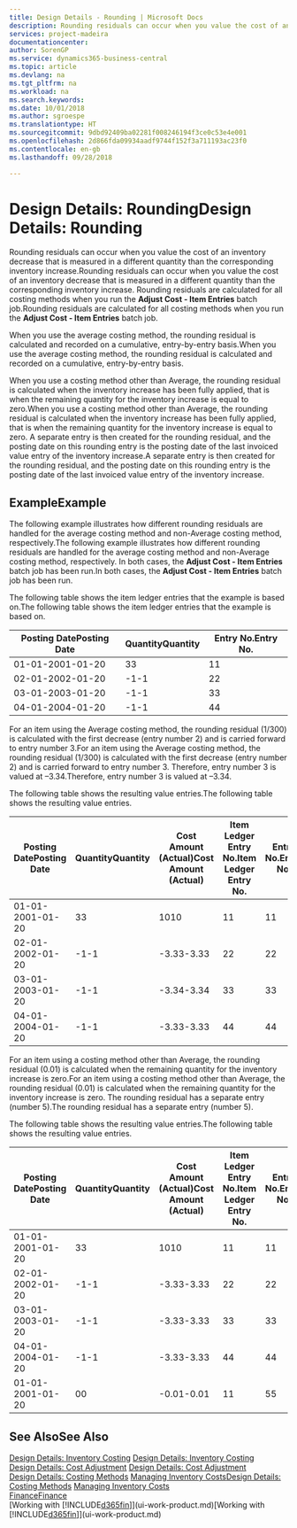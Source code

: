 ```yaml
---
title: Design Details - Rounding | Microsoft Docs
description: Rounding residuals can occur when you value the cost of an inventory decrease that is measured in a different quantity than the corresponding inventory increase. Rounding residuals are calculated for all costing methods when you run the **Adjust Cost - Item Entries** batch job.
services: project-madeira
documentationcenter: 
author: SorenGP
ms.service: dynamics365-business-central
ms.topic: article
ms.devlang: na
ms.tgt_pltfrm: na
ms.workload: na
ms.search.keywords: 
ms.date: 10/01/2018
ms.author: sgroespe
ms.translationtype: HT
ms.sourcegitcommit: 9dbd92409ba02281f008246194f3ce0c53e4e001
ms.openlocfilehash: 2d866fda09934aadf9744f152f3a711193ac23f0
ms.contentlocale: en-gb
ms.lasthandoff: 09/28/2018

---
```

# <a name="design-details-rounding"></a><span data-ttu-id="651a1-104">Design Details: Rounding</span><span class="sxs-lookup"><span data-stu-id="651a1-104">Design Details: Rounding</span></span>
<span data-ttu-id="651a1-105">Rounding residuals can occur when you value the cost of an inventory decrease that is measured in a different quantity than the corresponding inventory increase.</span><span class="sxs-lookup"><span data-stu-id="651a1-105">Rounding residuals can occur when you value the cost of an inventory decrease that is measured in a different quantity than the corresponding inventory increase.</span></span> <span data-ttu-id="651a1-106">Rounding residuals are calculated for all costing methods when you run the **Adjust Cost - Item Entries** batch job.</span><span class="sxs-lookup"><span data-stu-id="651a1-106">Rounding residuals are calculated for all costing methods when you run the **Adjust Cost - Item Entries** batch job.</span></span>  

 <span data-ttu-id="651a1-107">When you use the average costing method, the rounding residual is calculated and recorded on a cumulative, entry-by-entry basis.</span><span class="sxs-lookup"><span data-stu-id="651a1-107">When you use the average costing method, the rounding residual is calculated and recorded on a cumulative, entry-by-entry basis.</span></span>  

 <span data-ttu-id="651a1-108">When you use a costing method other than Average, the rounding residual is calculated when the inventory increase has been fully applied, that is when the remaining quantity for the inventory increase is equal to zero.</span><span class="sxs-lookup"><span data-stu-id="651a1-108">When you use a costing method other than Average, the rounding residual is calculated when the inventory increase has been fully applied, that is when the remaining quantity for the inventory increase is equal to zero.</span></span> <span data-ttu-id="651a1-109">A separate entry is then created for the rounding residual, and the posting date on this rounding entry is the posting date of the last invoiced value entry of the inventory increase.</span><span class="sxs-lookup"><span data-stu-id="651a1-109">A separate entry is then created for the rounding residual, and the posting date on this rounding entry is the posting date of the last invoiced value entry of the inventory increase.</span></span>  

## <a name="example"></a><span data-ttu-id="651a1-110">Example</span><span class="sxs-lookup"><span data-stu-id="651a1-110">Example</span></span>  
 <span data-ttu-id="651a1-111">The following example illustrates how different rounding residuals are handled for the average costing method and non-Average costing method, respectively.</span><span class="sxs-lookup"><span data-stu-id="651a1-111">The following example illustrates how different rounding residuals are handled for the average costing method and non-Average costing method, respectively.</span></span> <span data-ttu-id="651a1-112">In both cases, the **Adjust Cost - Item Entries** batch job has been run.</span><span class="sxs-lookup"><span data-stu-id="651a1-112">In both cases, the **Adjust Cost - Item Entries** batch job has been run.</span></span>  

 <span data-ttu-id="651a1-113">The following table shows the item ledger entries that the example is based on.</span><span class="sxs-lookup"><span data-stu-id="651a1-113">The following table shows the item ledger entries that the example is based on.</span></span>  

|<span data-ttu-id="651a1-114">Posting Date</span><span class="sxs-lookup"><span data-stu-id="651a1-114">Posting Date</span></span>|<span data-ttu-id="651a1-115">Quantity</span><span class="sxs-lookup"><span data-stu-id="651a1-115">Quantity</span></span>|<span data-ttu-id="651a1-116">Entry No.</span><span class="sxs-lookup"><span data-stu-id="651a1-116">Entry No.</span></span>|  
|------------------|--------------|---------------|  
|<span data-ttu-id="651a1-117">01-01-20</span><span class="sxs-lookup"><span data-stu-id="651a1-117">01-01-20</span></span>|<span data-ttu-id="651a1-118">3</span><span class="sxs-lookup"><span data-stu-id="651a1-118">3</span></span>|<span data-ttu-id="651a1-119">1</span><span class="sxs-lookup"><span data-stu-id="651a1-119">1</span></span>|  
|<span data-ttu-id="651a1-120">02-01-20</span><span class="sxs-lookup"><span data-stu-id="651a1-120">02-01-20</span></span>|<span data-ttu-id="651a1-121">-1</span><span class="sxs-lookup"><span data-stu-id="651a1-121">-1</span></span>|<span data-ttu-id="651a1-122">2</span><span class="sxs-lookup"><span data-stu-id="651a1-122">2</span></span>|  
|<span data-ttu-id="651a1-123">03-01-20</span><span class="sxs-lookup"><span data-stu-id="651a1-123">03-01-20</span></span>|<span data-ttu-id="651a1-124">-1</span><span class="sxs-lookup"><span data-stu-id="651a1-124">-1</span></span>|<span data-ttu-id="651a1-125">3</span><span class="sxs-lookup"><span data-stu-id="651a1-125">3</span></span>|  
|<span data-ttu-id="651a1-126">04-01-20</span><span class="sxs-lookup"><span data-stu-id="651a1-126">04-01-20</span></span>|<span data-ttu-id="651a1-127">-1</span><span class="sxs-lookup"><span data-stu-id="651a1-127">-1</span></span>|<span data-ttu-id="651a1-128">4</span><span class="sxs-lookup"><span data-stu-id="651a1-128">4</span></span>|  

 <span data-ttu-id="651a1-129">For an item using the Average costing method, the rounding residual (1/300) is calculated with the first decrease (entry number 2) and is carried forward to entry number 3.</span><span class="sxs-lookup"><span data-stu-id="651a1-129">For an item using the Average costing method, the rounding residual (1/300) is calculated with the first decrease (entry number 2) and is carried forward to entry number 3.</span></span> <span data-ttu-id="651a1-130">Therefore, entry number 3 is valued at –3.34.</span><span class="sxs-lookup"><span data-stu-id="651a1-130">Therefore, entry number 3 is valued at –3.34.</span></span>  

 <span data-ttu-id="651a1-131">The following table shows the resulting value entries.</span><span class="sxs-lookup"><span data-stu-id="651a1-131">The following table shows the resulting value entries.</span></span>  

|<span data-ttu-id="651a1-132">Posting Date</span><span class="sxs-lookup"><span data-stu-id="651a1-132">Posting Date</span></span>|<span data-ttu-id="651a1-133">Quantity</span><span class="sxs-lookup"><span data-stu-id="651a1-133">Quantity</span></span>|<span data-ttu-id="651a1-134">Cost Amount (Actual)</span><span class="sxs-lookup"><span data-stu-id="651a1-134">Cost Amount (Actual)</span></span>|<span data-ttu-id="651a1-135">Item Ledger Entry No.</span><span class="sxs-lookup"><span data-stu-id="651a1-135">Item Ledger Entry No.</span></span>|<span data-ttu-id="651a1-136">Entry No.</span><span class="sxs-lookup"><span data-stu-id="651a1-136">Entry No.</span></span>|  
|------------------|--------------|----------------------------|---------------------------|---------------|  
|<span data-ttu-id="651a1-137">01-01-20</span><span class="sxs-lookup"><span data-stu-id="651a1-137">01-01-20</span></span>|<span data-ttu-id="651a1-138">3</span><span class="sxs-lookup"><span data-stu-id="651a1-138">3</span></span>|<span data-ttu-id="651a1-139">10</span><span class="sxs-lookup"><span data-stu-id="651a1-139">10</span></span>|<span data-ttu-id="651a1-140">1</span><span class="sxs-lookup"><span data-stu-id="651a1-140">1</span></span>|<span data-ttu-id="651a1-141">1</span><span class="sxs-lookup"><span data-stu-id="651a1-141">1</span></span>|  
|<span data-ttu-id="651a1-142">02-01-20</span><span class="sxs-lookup"><span data-stu-id="651a1-142">02-01-20</span></span>|<span data-ttu-id="651a1-143">-1</span><span class="sxs-lookup"><span data-stu-id="651a1-143">-1</span></span>|<span data-ttu-id="651a1-144">-3.33</span><span class="sxs-lookup"><span data-stu-id="651a1-144">-3.33</span></span>|<span data-ttu-id="651a1-145">2</span><span class="sxs-lookup"><span data-stu-id="651a1-145">2</span></span>|<span data-ttu-id="651a1-146">2</span><span class="sxs-lookup"><span data-stu-id="651a1-146">2</span></span>|  
|<span data-ttu-id="651a1-147">03-01-20</span><span class="sxs-lookup"><span data-stu-id="651a1-147">03-01-20</span></span>|<span data-ttu-id="651a1-148">-1</span><span class="sxs-lookup"><span data-stu-id="651a1-148">-1</span></span>|<span data-ttu-id="651a1-149">-3.34</span><span class="sxs-lookup"><span data-stu-id="651a1-149">-3.34</span></span>|<span data-ttu-id="651a1-150">3</span><span class="sxs-lookup"><span data-stu-id="651a1-150">3</span></span>|<span data-ttu-id="651a1-151">3</span><span class="sxs-lookup"><span data-stu-id="651a1-151">3</span></span>|  
|<span data-ttu-id="651a1-152">04-01-20</span><span class="sxs-lookup"><span data-stu-id="651a1-152">04-01-20</span></span>|<span data-ttu-id="651a1-153">-1</span><span class="sxs-lookup"><span data-stu-id="651a1-153">-1</span></span>|<span data-ttu-id="651a1-154">-3.33</span><span class="sxs-lookup"><span data-stu-id="651a1-154">-3.33</span></span>|<span data-ttu-id="651a1-155">4</span><span class="sxs-lookup"><span data-stu-id="651a1-155">4</span></span>|<span data-ttu-id="651a1-156">4</span><span class="sxs-lookup"><span data-stu-id="651a1-156">4</span></span>|  

 <span data-ttu-id="651a1-157">For an item using a costing method other than Average, the rounding residual (0.01) is calculated when the remaining quantity for the inventory increase is zero.</span><span class="sxs-lookup"><span data-stu-id="651a1-157">For an item using a costing method other than Average, the rounding residual (0.01) is calculated when the remaining quantity for the inventory increase is zero.</span></span> <span data-ttu-id="651a1-158">The rounding residual has a separate entry (number 5).</span><span class="sxs-lookup"><span data-stu-id="651a1-158">The rounding residual has a separate entry (number 5).</span></span>  

 <span data-ttu-id="651a1-159">The following table shows the resulting value entries.</span><span class="sxs-lookup"><span data-stu-id="651a1-159">The following table shows the resulting value entries.</span></span>  

|<span data-ttu-id="651a1-160">Posting Date</span><span class="sxs-lookup"><span data-stu-id="651a1-160">Posting Date</span></span>|<span data-ttu-id="651a1-161">Quantity</span><span class="sxs-lookup"><span data-stu-id="651a1-161">Quantity</span></span>|<span data-ttu-id="651a1-162">Cost Amount (Actual)</span><span class="sxs-lookup"><span data-stu-id="651a1-162">Cost Amount (Actual)</span></span>|<span data-ttu-id="651a1-163">Item Ledger Entry No.</span><span class="sxs-lookup"><span data-stu-id="651a1-163">Item Ledger Entry No.</span></span>|<span data-ttu-id="651a1-164">Entry No.</span><span class="sxs-lookup"><span data-stu-id="651a1-164">Entry No.</span></span>|  
|------------------|--------------|----------------------------|---------------------------|---------------|  
|<span data-ttu-id="651a1-165">01-01-20</span><span class="sxs-lookup"><span data-stu-id="651a1-165">01-01-20</span></span>|<span data-ttu-id="651a1-166">3</span><span class="sxs-lookup"><span data-stu-id="651a1-166">3</span></span>|<span data-ttu-id="651a1-167">10</span><span class="sxs-lookup"><span data-stu-id="651a1-167">10</span></span>|<span data-ttu-id="651a1-168">1</span><span class="sxs-lookup"><span data-stu-id="651a1-168">1</span></span>|<span data-ttu-id="651a1-169">1</span><span class="sxs-lookup"><span data-stu-id="651a1-169">1</span></span>|  
|<span data-ttu-id="651a1-170">02-01-20</span><span class="sxs-lookup"><span data-stu-id="651a1-170">02-01-20</span></span>|<span data-ttu-id="651a1-171">-1</span><span class="sxs-lookup"><span data-stu-id="651a1-171">-1</span></span>|<span data-ttu-id="651a1-172">-3.33</span><span class="sxs-lookup"><span data-stu-id="651a1-172">-3.33</span></span>|<span data-ttu-id="651a1-173">2</span><span class="sxs-lookup"><span data-stu-id="651a1-173">2</span></span>|<span data-ttu-id="651a1-174">2</span><span class="sxs-lookup"><span data-stu-id="651a1-174">2</span></span>|  
|<span data-ttu-id="651a1-175">03-01-20</span><span class="sxs-lookup"><span data-stu-id="651a1-175">03-01-20</span></span>|<span data-ttu-id="651a1-176">-1</span><span class="sxs-lookup"><span data-stu-id="651a1-176">-1</span></span>|<span data-ttu-id="651a1-177">-3.33</span><span class="sxs-lookup"><span data-stu-id="651a1-177">-3.33</span></span>|<span data-ttu-id="651a1-178">3</span><span class="sxs-lookup"><span data-stu-id="651a1-178">3</span></span>|<span data-ttu-id="651a1-179">3</span><span class="sxs-lookup"><span data-stu-id="651a1-179">3</span></span>|  
|<span data-ttu-id="651a1-180">04-01-20</span><span class="sxs-lookup"><span data-stu-id="651a1-180">04-01-20</span></span>|<span data-ttu-id="651a1-181">-1</span><span class="sxs-lookup"><span data-stu-id="651a1-181">-1</span></span>|<span data-ttu-id="651a1-182">-3.33</span><span class="sxs-lookup"><span data-stu-id="651a1-182">-3.33</span></span>|<span data-ttu-id="651a1-183">4</span><span class="sxs-lookup"><span data-stu-id="651a1-183">4</span></span>|<span data-ttu-id="651a1-184">4</span><span class="sxs-lookup"><span data-stu-id="651a1-184">4</span></span>|  
|<span data-ttu-id="651a1-185">01-01-20</span><span class="sxs-lookup"><span data-stu-id="651a1-185">01-01-20</span></span>|<span data-ttu-id="651a1-186">0</span><span class="sxs-lookup"><span data-stu-id="651a1-186">0</span></span>|<span data-ttu-id="651a1-187">-0.01</span><span class="sxs-lookup"><span data-stu-id="651a1-187">-0.01</span></span>|<span data-ttu-id="651a1-188">1</span><span class="sxs-lookup"><span data-stu-id="651a1-188">1</span></span>|<span data-ttu-id="651a1-189">5</span><span class="sxs-lookup"><span data-stu-id="651a1-189">5</span></span>|  

## <a name="see-also"></a><span data-ttu-id="651a1-190">See Also</span><span class="sxs-lookup"><span data-stu-id="651a1-190">See Also</span></span>  
 <span data-ttu-id="651a1-191">[Design Details: Inventory Costing](design-details-inventory-costing.md) </span><span class="sxs-lookup"><span data-stu-id="651a1-191">[Design Details: Inventory Costing](design-details-inventory-costing.md) </span></span>  
 <span data-ttu-id="651a1-192">[Design Details: Cost Adjustment](design-details-cost-adjustment.md) </span><span class="sxs-lookup"><span data-stu-id="651a1-192">[Design Details: Cost Adjustment](design-details-cost-adjustment.md) </span></span>  
 <span data-ttu-id="651a1-193">[Design Details: Costing Methods](design-details-costing-methods.md) [Managing Inventory Costs](finance-manage-inventory-costs.md)</span><span class="sxs-lookup"><span data-stu-id="651a1-193">[Design Details: Costing Methods](design-details-costing-methods.md) [Managing Inventory Costs](finance-manage-inventory-costs.md)</span></span>  
 [<span data-ttu-id="651a1-194">Finance</span><span class="sxs-lookup"><span data-stu-id="651a1-194">Finance</span></span>](finance.md)  
 <span data-ttu-id="651a1-195">[Working with [!INCLUDE[d365fin](includes/d365fin_md.md)]](ui-work-product.md)</span><span class="sxs-lookup"><span data-stu-id="651a1-195">[Working with [!INCLUDE[d365fin](includes/d365fin_md.md)]](ui-work-product.md)</span></span>

